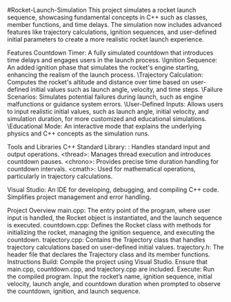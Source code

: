 #Rocket-Launch-Simulation
This project simulates a rocket launch sequence, showcasing fundamental concepts in C++ such as classes, member functions, and time delays. The simulation now includes advanced features like trajectory calculations, ignition sequences, and user-defined initial parameters to create a more realistic rocket launch experience.

Features
Countdown Timer: A fully simulated countdown that introduces time delays and engages users in the launch process.
\Ignition Sequence: An added ignition phase that simulates the rocket's engine starting, enhancing the realism of the launch process.
\Trajectory Calculation: Computes the rocket's altitude and distance over time based on user-defined initial values such as launch angle, velocity, and time steps.
\Failure Scenarios: Simulates potential failures during launch, such as engine malfunctions or guidance system errors.
\User-Defined Inputs: Allows users to input realistic initial values, such as launch angle, initial velocity, and simulation duration, for more customized and educational simulations.
\Educational Mode: An interactive mode that explains the underlying physics and C++ concepts as the simulation runs.

Tools and Libraries
C++ Standard Library:
<iostream>: Handles standard input and output operations.
\<thread>: Manages thread execution and introduces countdown pauses.
\<chrono>: Provides precise time duration handling for countdown intervals.
\<cmath>: Used for mathematical operations, particularly in trajectory calculations.

Visual Studio: An IDE for developing, debugging, and compiling C++ code. Simplifies project management and error handling.

Project Overview
main.cpp: The entry point of the program, where user input is handled, the Rocket object is instantiated, and the launch sequence is executed.
countdown.cpp: Defines the Rocket class with methods for initializing the rocket, managing the ignition sequence, and executing the countdown.
trajectory.cpp: Contains the Trajectory class that handles trajectory calculations based on user-defined initial values.
trajectory.h: The header file that declares the Trajectory class and its member functions.
Instructions
Build: Compile the project using Visual Studio. Ensure that main.cpp, countdown.cpp, and trajectory.cpp are included.
Execute: Run the compiled program. Input the rocket’s name, ignition sequence, initial velocity, launch angle, and countdown duration when prompted to observe the countdown, ignition, and launch sequence.
